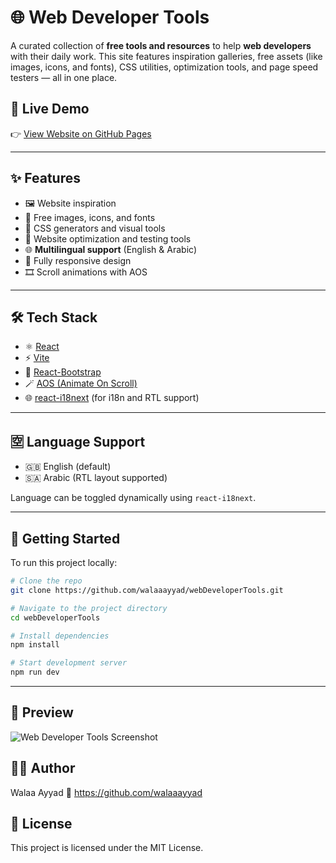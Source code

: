 # 🌐 Web Developer Tools

A curated collection of **free tools and resources** to help **web developers** with their daily work. This site features inspiration galleries, free assets (like images, icons, and fonts), CSS utilities, optimization tools, and page speed testers — all in one place.

## 🚀 Live Demo

👉 [View Website on GitHub Pages](https://walaaayyad.github.io/webDeveloperTools/)

---

## ✨ Features

- 🖼️ Website inspiration
- 🧩 Free images, icons, and fonts
- 🎨 CSS generators and visual tools
- 🚀 Website optimization and testing tools
- 🌐 **Multilingual support** (English & Arabic)
- 📱 Fully responsive design
- 🎞️ Scroll animations with AOS

---

## 🛠️ Tech Stack

- ⚛️ [React](https://reactjs.org/)
- ⚡ [Vite](https://vitejs.dev/)
- 💠 [React-Bootstrap](https://react-bootstrap.github.io/)
- 🪄 [AOS (Animate On Scroll)](https://michalsnik.github.io/aos/)
- 🌐 [react-i18next](https://react.i18next.com/) (for i18n and RTL support)

---

## 🈳 Language Support

- 🇬🇧 English (default)
- 🇸🇦 Arabic (RTL layout supported)

Language can be toggled dynamically using `react-i18next`.

---

## 📁 Getting Started

To run this project locally:

```bash
# Clone the repo
git clone https://github.com/walaaayyad/webDeveloperTools.git

# Navigate to the project directory
cd webDeveloperTools

# Install dependencies
npm install

# Start development server
npm run dev
```
---
## 📸 Preview
![Web Developer Tools Screenshot]()

## 👩‍💻 Author
Walaa Ayyad
🔗 https://github.com/walaaayyad

## 📄 License
This project is licensed under the MIT License.